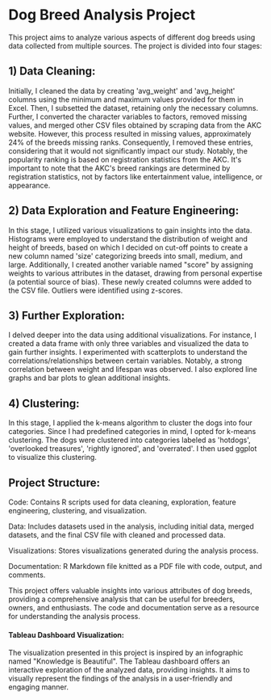 # Dog Breed Analysis Project
This project aims to analyze various aspects of different dog breeds using data collected from multiple sources. The project is divided into four stages:

## 1) Data Cleaning: 
Initially, I cleaned the data by creating 'avg_weight' and 'avg_height' columns using the minimum and maximum values provided for them in Excel. Then, I subsetted the dataset, retaining only the necessary columns. Further, I converted the character variables to factors, removed missing values, and merged other CSV files obtained by scraping data from the AKC website. However, this process resulted in missing values, approximately 24% of the breeds missing ranks. Consequently, I removed these entries, considering that it would not significantly impact our study. Notably, the popularity ranking is based on registration statistics from the AKC. It's important to note that the AKC's breed rankings are determined by registration statistics, not by factors like entertainment value, intelligence, or appearance.

## 2) Data Exploration and Feature Engineering: 
In this stage, I utilized various visualizations to gain insights into the data. Histograms were employed to understand the distribution of weight and height of breeds, based on which I decided on cut-off points to create a new column named 'size' categorizing breeds into small, medium, and large. Additionally, I created another variable named "score" by assigning weights to various attributes in the dataset, drawing from personal expertise (a potential source of bias). These newly created columns were added to the CSV file. Outliers were identified using z-scores.

## 3) Further Exploration: 
I delved deeper into the data using additional visualizations. For instance, I created a data frame with only three variables and visualized the data to gain further insights. I experimented with scatterplots to understand the correlations/relationships between certain variables. Notably, a strong correlation between weight and lifespan was observed. I also explored line graphs and bar plots to glean additional insights.

## 4) Clustering: 
In this stage, I applied the k-means algorithm to cluster the dogs into four categories. Since I had predefined categories in mind, I opted for k-means clustering. The dogs were clustered into categories labeled as 'hotdogs', 'overlooked treasures', 'rightly ignored', and 'overrated'. I then used ggplot to visualize this clustering.

## Project Structure:
Code: Contains R scripts used for data cleaning, exploration, feature engineering, clustering, and visualization.

Data: Includes datasets used in the analysis, including initial data, merged datasets, and the final CSV file with cleaned and processed data.

Visualizations: Stores visualizations generated during the analysis process.

Documentation: R Markdown file knitted as a PDF file with code, output, and comments.

This project offers valuable insights into various attributes of dog breeds, providing a comprehensive analysis that can be useful for breeders, owners, and enthusiasts. The code and documentation serve as a resource for understanding the analysis process.

#### Tableau Dashboard Visualization:
The visualization presented in this project is inspired by an infographic named "Knowledge is Beautiful". The Tableau dashboard offers an interactive exploration of the analyzed data, providing insights. It aims to visually represent the findings of the analysis in a user-friendly and engaging manner.
